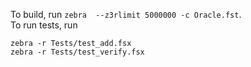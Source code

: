 
To build, run `zebra  --z3rlimit 5000000 -c Oracle.fst`.  
To run tests, run
```
zebra -r Tests/test_add.fsx
zebra -r Tests/test_verify.fsx
```
